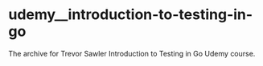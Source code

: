 # udemy__introduction-to-testing-in-go
The archive for Trevor Sawler Introduction to Testing in Go Udemy course.
